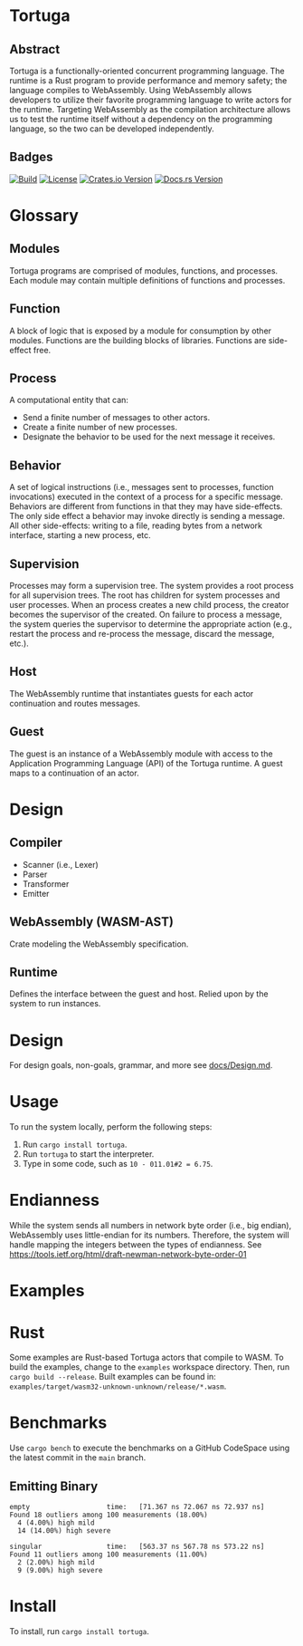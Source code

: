 # Tortuga
## Abstract
Tortuga is a functionally-oriented concurrent programming language. The runtime is a Rust program to provide performance and memory safety; the language compiles to WebAssembly. Using WebAssembly allows developers to utilize their favorite programming language to write actors for the runtime. Targeting WebAssembly as the compilation architecture allows us to test the runtime itself without a dependency on the programming language, so the two can be developed independently.

## Badges
[![Build](https://github.com/misalcedo/tortuga/actions/workflows/build.yml/badge.svg)](https://github.com/misalcedo/tortuga/actions/workflows/build.yml)
[![License](https://img.shields.io/badge/License-Apache%202.0-yellowgreen.svg)](https://opensource.org/licenses/Apache-2.0)
[![Crates.io Version](https://img.shields.io/crates/v/tortuga.svg)](https://crates.io/crates/tortuga)
[![Docs.rs Version](https://docs.rs/tortuga/badge.svg)](https://docs.rs/tortuga)

# Glossary
## Modules
Tortuga programs are comprised of modules, functions, and processes. Each module may contain multiple definitions of functions and processes.

## Function
A block of logic that is exposed by a module for consumption by other modules.
Functions are the building blocks of libraries. Functions are side-effect free.

## Process
A computational entity that can:

- Send a finite number of messages to other actors.
- Create a finite number of new processes.
- Designate the behavior to be used for the next message it receives.

## Behavior
A set of logical instructions (i.e., messages sent to processes, function invocations) executed in the context of a process for a specific message. Behaviors are different from functions in that they may have side-effects. The only side effect a behavior may invoke directly is sending a message. All other side-effects: writing to a file, reading bytes from a network interface, starting a new process, etc.

## Supervision
Processes may form a supervision tree. The system provides a root process for all supervision trees. The root has children for system processes and user processes. When an process creates a new child process, the creator becomes the supervisor of the created. On failure to process a message, the system queries the supervisor to determine the appropriate action (e.g., restart the process and re-process the message, discard the message, etc.).

## Host
The WebAssembly runtime that instantiates guests for each actor continuation and routes messages.

## Guest
The guest is an instance of a WebAssembly module with access to the Application Programming Language (API) of the Tortuga runtime. A guest maps to a continuation of an actor.

# Design
## Compiler

-   Scanner (i.e., Lexer)
-   Parser
-   Transformer
-   Emitter

## WebAssembly (WASM-AST)

Crate modeling the WebAssembly specification.

## Runtime

Defines the interface between the guest and host. Relied upon by the system to run instances.

# Design
For design goals, non-goals, grammar, and more see [docs/Design.md](https://github.com/misalcedo/tortuga/blob/main/docs/design.md).

# Usage

To run the system locally, perform the following steps:

1. Run `cargo install tortuga`.
1. Run `tortuga` to start the interpreter.
1. Type in some code, such as `10 - 011.01#2 = 6.75`.

# Endianness
While the system sends all numbers in network byte order (i.e., big endian), WebAssembly uses little-endian for its numbers. Therefore, the system will handle mapping the integers between the types of endianness. See <https://tools.ietf.org/html/draft-newman-network-byte-order-01>

# Examples
# Rust
Some examples are Rust-based Tortuga actors that compile to WASM. To build the examples, change to the `examples` workspace directory. Then, run `cargo build --release`. Built examples can be found in: `examples/target/wasm32-unknown-unknown/release/*.wasm`.

# Benchmarks
Use `cargo bench` to execute the benchmarks on a GitHub CodeSpace using the latest commit in the `main` branch.

## Emitting Binary
```
empty                   time:   [71.367 ns 72.067 ns 72.937 ns]                  
Found 18 outliers among 100 measurements (18.00%)
  4 (4.00%) high mild
  14 (14.00%) high severe

singular                time:   [563.37 ns 567.78 ns 573.22 ns]                      
Found 11 outliers among 100 measurements (11.00%)
  2 (2.00%) high mild
  9 (9.00%) high severe
```

# Install
To install, run `cargo install tortuga`.
